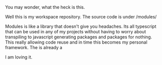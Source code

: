 You may wonder, what the heck is this.

Well this is my workspace repository. The source code is under /modules/

Modules is like a library that doesn't give you headaches. Its all typescript that can be used in any of my projects without having to worry about transpiling to javascript generating packages and packages for nothing.
This really allowing code reuse and in time this becomes my personal framework. The is already a 

I am loving it.
